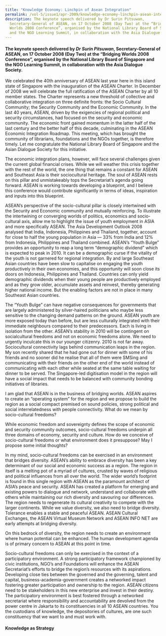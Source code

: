 ```yaml
---
title: "Knowledge Economy: Linchpin of Asean Integration"
permalink: /vol-5/issue1/apr-2009/knowledge-economy-linchpin-asean-integration/
description: The keynote speech delivered by Dr Surin Pitsuwan,
  Secretary-General of ASEAN, on 17 October 2008 (Day Two) at the “Bridging
  Worlds 2008 Conference”, organised by the National Library Board of Singapore
  and the NGO Learning Summit, in collaboration with the Asia Dialogue Society.
---
```

#### The keynote speech delivered by _Dr Surin Pitsuwan_, Secretary-General of ASEAN, on 17 October 2008 (Day Two) at the “Bridging Worlds 2008 Conference”, organised by the National Library Board of Singapore and the NGO Learning Summit, in collaboration with the Asia Dialogue Society.

We celebrated the 40th anniversary of ASEAN last year here in this island state of Singapore with the inauguration of the ASEAN Charter. In December of 2008 we will celebrate the full ratification of the ASEAN Charter by all 10 member states. The Charter represents a new threshold of collective and collaborative integration on three definite fronts: the Socio Cultural Community; the Security Community and the Economic Community. In the last 40 years, ASEAN, driven by the exigencies of regional political and security circumstances, had focused on the security and economic community. The economic front gained momentum in the latter half of the last century and the better half of this decade, culminating in the ASEAN Economic Integration Roadmap. This meeting, which has brought the community of librarians, foundations and the NGOs together, is therefore timely. Let me congratulate the National Library Board of Singapore and the Asian Dialogue Society for this initiative.

The economic integration plans, however, will face several challenges given the current global financial crises. While we will weather this crisis together with the rest of the world, the one thing that remains a constant for ASEAN and Southeast Asia is their sociocultural heritage. The soul of ASEAN rests on this pillar and unmistakeably tops the Secretariat’s agenda going forward. ASEAN is working towards developing a blueprint, and I believe this conference would contribute significantly in terms of ideas, inspiration and inputs into this blueprint.

ASEAN’s perspective of the socio-cultural pillar is closely intertwined with the Security and Economic community and mutually reinforcing. To illustrate the intertwining or converging worlds of politics, economics and socio-cultural axis, allow me to highlight the issue of youth employment in ASIA and more specifically ASEAN. The Asia Development Outlook 2008 analysed that India, Indonesia, Philippines and Thailand, together, account for close to half the young population in Asia — 33% from India and 12% from Indonesia, Philippines and Thailand combined. ASEAN’s “Youth Bulge” provides an opportunity to reap a long term “demographic dividend” which is expected to peak in 2010. It can be a demographic curse if the vitality of the youth is not garnered for regional integration. By and large Southeast Asian countries have been slow to capitalise on engaging the youth productively in their own economies, and this opportunity will soon close its doors on Indonesia, Philippines and Thailand. Countries can only yield demographic dividends when their young people are productively employed and as they grow older, accumulate assets and reinvest, thereby generating higher national income. But the enabling factors are not in place in many Southeast Asian countries.

The “Youth Bulge” can have negative consequences for governments that are largely administered by silver-haired politicians who maybe less sensitive to the changing demand patterns on the ground. ASEAN youth are more exposed today than before, but are less culturally integrated with their immediate neighbours compared to their predecessors. Each is living in isolation from the other. ASEAN’s stability in 2010 will be contingent on socialcultural freedoms and not on economic freedoms alone. We need to urgently inculcate this in our younger citizenry. 2010 is not far away. Sociocultural connectivity lags behind communication leaps in the region. My son recently shared that he had gone out for dinner with some of his friends and no sooner did he realise that all of them were SMSing and communicating with their friends on the other end of the world instead of communicating with each other while seated at the same table waiting for dinner to be served. The Singapore-led digitisation model in the region will have a social impact that needs to be balanced with community bonding initiatives of libraries.

I am glad that ASEAN is in the business of bridging worlds. ASEAN aspires to create an “operating system” for the region and we propose to build the region as a social compact premised on sound policies, strong political and social interrelatedness with people connectivity. What do we mean by socio-cultural freedoms?

While economic freedom and sovereignty defines the scope of economic and security community outcomes, socio-cultural freedoms underpin all three domains of economy, security and culture. How do we conceive of socio-cultural freedoms or what environment does it presuppose? May I propose some initial thoughts?

In my mind, socio-cultural freedoms can be exercised in an environment that bridges diversity. ASEAN’s ability to embrace diversity has been a key determinant of our social and economic success as a region. The region in itself is a melting pot of a myriad of cultures, crusted by waves of religious and political influences from all over the world. The wider world’s footprint is found in this single region with ASEAN as the paramount architect of ASIA’s peace and security. ASEAN has created a platform for emerging and existing powers to dialogue and network, understand and collaborate with others while maintaining our rich diversity and savouring our differences. The region needs to regenerate its cultural creativity to compete with the larger continents. While we value diversity, we also need to bridge diversity. Tolerance enables a stable and peaceful ASEAN. ASEAN Cultural Exchanges, the ASEAN Virtual Museum Network and ASEAN INFO NET are early attempts at bridging diversity.

On this bedrock of diversity, the region needs to create an environment where human potential can be enhanced. The human development agenda is of primary concern to ASEAN at this point in time.

Socio-cultural freedoms can only be exercised in the context of a participatory environment. A strong participatory framework championed by civic institutions, NGO’s and Foundations will enhance the ASEAN Secretariat’s efforts to bridge the region’s resources with its aspirations. Developing close ties between the governed and the governing, talent and capital, business-academia-government creates a networked impact fostering greater participation and ownership to the region. ASEAN citizens need to be stakeholders in this new enterprise and invest in their destiny. The participatory environment is best fostered through a networked secretariat where responsibility and accountability are devolved from the power centre in Jakarta to its constituencies in all 10 ASEAN countries. You the custodians of knowledge, the depositories of cultures, are one such constituency that we want to and must work with.

#### **Knowledge as Strategy**







